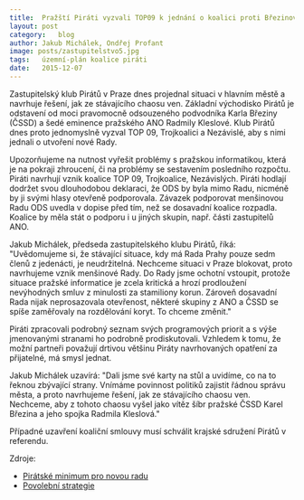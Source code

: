 ```yaml
---
title:	Pražští Piráti vyzvali TOP09 k jednání o koalici proti Březinovi a Kleslové
layout:	post
category:	blog
author:	Jakub Michálek, Ondřej Profant
image: posts/zastupitelstvo5.jpg
tags:	územní-plán koalice piráti
date:	2015-12-07
---
```


Zastupitelský klub Pirátů v Praze dnes projednal situaci v hlavním městě a navrhuje řešení, jak ze stávajícího chaosu ven. Základní východisko Pirátů je odstavení od moci pravomocně odsouzeného podvodníka Karla Březiny (ČSSD) a šedé eminence pražského ANO Radmily Kleslové. Klub Pirátů dnes proto jednomyslně vyzval TOP 09, Trojkoalici a Nezávislé, aby s nimi jednali o utvoření nové Rady.

Upozorňujeme na nutnost vyřešit problémy s pražskou informatikou, která je na pokraji zhroucení, či na problémy se sestavením posledního rozpočtu. Piráti navrhují vznik koalice TOP 09, Trojkoalice, Nezávislých. Piráti hodlají dodržet svou dlouhodobou deklaraci, že ODS by byla mimo Radu, nicméně by ji svými hlasy otevřeně podporovala. Závazek podporovat menšinovou Radu ODS uvedla v dopise před tím, než se dosavadní koalice rozpadla. Koalice by měla stát o podporu i u jiných skupin, např. části zastupitelů ANO.

Jakub Michálek, předseda zastupitelského klubu Pirátů, říká: "Uvědomujeme si, že stávající situace, kdy má Rada Prahy pouze sedm členů z jedenácti, je neudržitelná. Nechceme situaci v Praze blokovat, proto navrhujeme vznik menšinové Rady. Do Rady jsme ochotní vstoupit, protože situace pražské informatice je zcela kritická a hrozí prodloužení nevýhodných smluv z minulosti za stamiliony korun. Zároveň dosavadní Rada nijak neprosazovala otevřenost, některé skupiny z ANO a ČSSD se spíše zaměřovaly na rozdělování koryt. To chceme změnit."

Piráti zpracovali podrobný seznam svých programových priorit a s výše jmenovanými stranami ho podrobně prodiskutovali. Vzhledem k tomu, že možní partneři považují drtivou většinu Piráty navrhovaných opatření za přijatelné, má smysl jednat.

Jakub Michálek uzavírá: "Dali jsme své karty na stůl a uvidíme, co na to řeknou zbývající strany. Vnímáme povinnost politiků zajistit řádnou správu města, a proto navrhujeme řešení, jak ze stávajícího chaosu ven. Nechceme, aby z tohoto chaosu vyšel jako vítěz šíbr pražské ČSSD Karel Březina a jeho spojka Radmila Kleslová." 

Případné uzavření koaliční smlouvy musí schválit krajské sdružení Pirátů v referendu.

Zdroje:

- [Pirátské minimum pro novou radu](https://github.com/pirati-cz/KlubPraha/blob/master/materialy/piratske-minimum/piratske-minimum.md)
- [Povolební strategie](https://www.pirati.cz/regiony/praha/povolebni_strategie)


